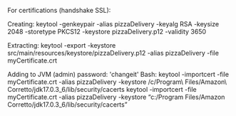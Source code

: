For certifications (handshake SSL):

Creating:
keytool -genkeypair -alias pizzaDelivery -keyalg RSA -keysize 2048 -storetype PKCS12 -keystore pizzaDelivery.p12 -validity 3650

Extracting:
keytool -export -keystore src/main/resources/keystore/pizzaDelivery.p12 -alias pizzaDelivery -file myCertificate.crt

Adding to JVM (admin) password: 'changeit'
Bash:
keytool -importcert -file myCertificate.crt -alias pizzaDelivery -keystore /c/Program\ Files/Amazon\ Corretto/jdk17.0.3_6/lib/security/cacerts
keytool -importcert -file myCertificate.crt -alias pizzaDelivery -keystore “c:/Program Files/Amazon Corretto/jdk17.0.3_6/lib/security/cacerts”
